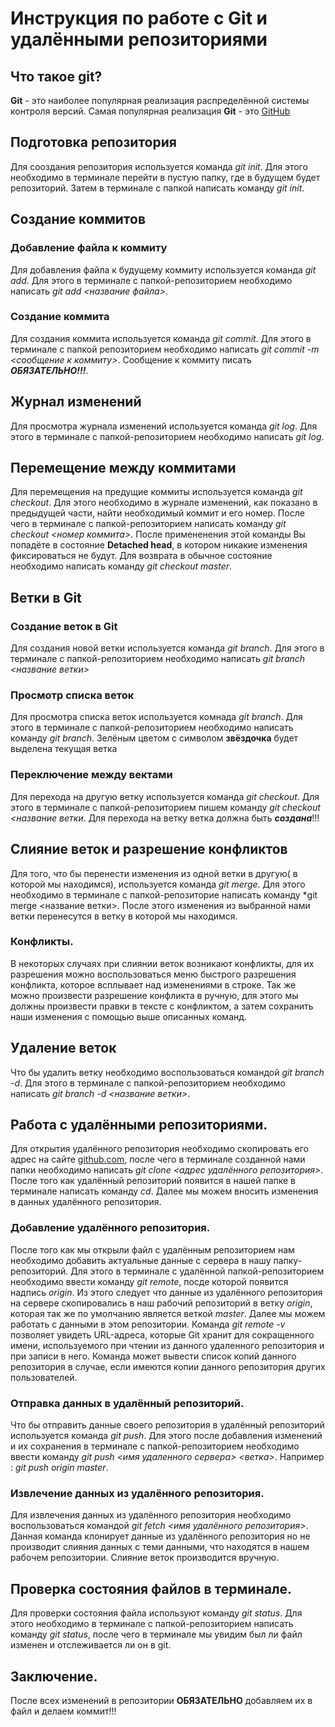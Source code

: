 # Инструкция по работе с Git и удалёнными репозиториями

## Что такое git?
**Git** - это наиболее популярная реализация распределённой системы контроля версий. Самая популярная реализация **Git** - это [GitHub](https://github.com/)

## Подготовка репозитория
Для сооздания репозитория используется команда *git init*. Для этого необходимо в терминале перейти в пустую папку, где в будущем будет репозиторий. Затем в терминале с папкой написать команду *git init*.

## Создание коммитов

### Добавление файла к коммиту
Для добавления файла к будущему коммиту используется команда *git add*. Для этого в терминале с папкой-репозиторием необходимо написать *git add <название файла>*.

### Создание коммита
Для создания коммита используется команда *git commit*. Для этого в терминале с папкой репозиторием необходимо написать *git commit -m <сообщение к коммиту>*. Сообщение к коммиту писать ***ОБЯЗАТЕЛЬНО!!!***.

## Журнал изменений
Для просмотра журнала изменений используется команда *git log*. Для этого в терминале с папкой-репозиторием необходимо написать *git log*.

## Перемещение между коммитами
Для перемещения на предущие коммиты используется команда *git checkout*. Для этого необходимо в журнале изменений, как показано в предыдущей части, найти необходимый коммит и его номер. После чего в терминале с папкой-репозиторием написать команду *git checkout <номер коммита>*. После примененения этой команды Вы попадёте в состояние **Detached head**, в котором никакие изменения фиксироваться не будут. Для возврата в обычное состояние необходимо написать команду *git checkout master*.

## Ветки в Git
### Создание веток в Git
Для создания новой ветки используется команда *git branch*. Для этого в терминале с папкой-репозиторием необходимо написать *git branch <название ветки>*
### Просмотр списка веток
Для просмотра списка веток используется комнада *git branch*. Для этого в терминале с папкой-репозиторием необходимо написать команду *git branch*. Зелёным цветом с символом **звёздочка** будет выделена текущая ветка

### Переключение между вектами
Для перехода на другую ветку используется команда *git checkout*. Для этого в терминале с папкой-репозиторием пишем команду *git checkout <название ветки*. Для перехода на ветку ветка должна быть ***создана***!!!

## Слияние веток и разрешение конфликтов
Для того, что бы перенести изменения из одной ветки в другую( в которой мы находимся), используется команда *git merge*. Для этого необходимо в терминале с папкой-репозиторие написать команду *git merge <название ветки>. После этого изменения из выбранной нами ветки перенесутся в ветку в которой мы находимся.
### Конфликты.
В некоторых случаях при слиянии веток возникают конфликты, для их разрешения можно воспользоваться меню быстрого разрешения конфликта, которое всплывает над изменениями в строке. Так же можно произвести разрешение конфликта в ручную, для этого мы должны произвести правки в тексте с конфликтом, а затем сохранить наши изменения с помощью выше описанных команд. 

## Удаление веток
Что бы удалить ветку необходимо воспользоваться командой *git branch -d*. Для этого в терминале с папкой-репозиторием необходимо написать *git branch -d <название ветки>*.

## Работа с удалёнными репозиториями.
Для открытия удалённого репозитория необходимо скопировать его адрес на сайте [github.com](https://www.github.com), после чего в терминале созданной нами папки необходимо написать *git clone <адрес удалённого репозитория>*. После того как удалённый репозиторий появится в нашей папке в терминале написать команду *cd*. Далее мы можем вносить изменения в данных удалённого репозитория. 

### Добавление удалённого репозитория.
После того как мы открыли файл с удалённым репозиторием нам необходимо добавить актуальные данные с сервера в нашу папку-репозиторий. Для этого в терминале с удалённой папкой-репозиторием необходимо ввести команду *git remote*, посде которой появится надпись *origin*. Из этого следует что данные из удалённого репозитория на сервере скопировались в наш рабочий репозиторий в ветку *origin*, которая так же по умолчанию является веткой *master*. Далее мы можем работать с данными в этом репозитории. Команда *git remote -v* позволяет увидеть URL-адреса, которые Git хранит для сокращенного имени, используемого при чтении из данного удаленного репозитория и при записи в него. Команда может вывести список копий данного репозитория в случае, если имеются копии данного репозитория других пользователей.

### Отправка данных в удалённый репозиторий.
Что бы отправить данные своего репозитория в удалённый репозиторий используется команда *git push*. Для этого после добавления изменений и их сохранения в терминале с папкой-репозиторием необходимо ввести команду *git push <имя удаленного сервера> <ветка>*. Например : *git push origin master*.

### Извлечение данных из удалённого репозитория.
Для извлечения данных из удалённого репозитория необходимо воспользоваться командой *git fetch <имя удалённого репозитория>*. Данная команда клонирует данные из удалённого репозитория но не производит слияния данных с теми данными, что находятся в нашем рабочем репозитории. Слияние веток производится вручную. 

## Проверка состояния файлов в терминале.
Для проверки состояния файла используют команду *git status*. Для этого необходимо в терминале с папкой-репозиторием написать команду *git status*, после чего в терминале мы увидим был ли файл изменен и отслеживается ли он в git.

## Заключение.
После всех изменений в репозитории **ОБЯЗАТЕЛЬНО** добавляем их в файл и делаем коммит!!!